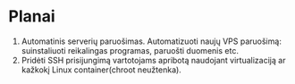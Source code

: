 
# Planai
    
1. Automatinis serverių paruošimas. Automatizuoti naujų VPS paruošimą: suinstaliuoti reikalingas programas, paruošti duomenis etc.
2. Pridėti SSH prisijungimą vartotojams apribotą naudojant virtualizaciją ar kažkokį Linux container(chroot neužtenka).
